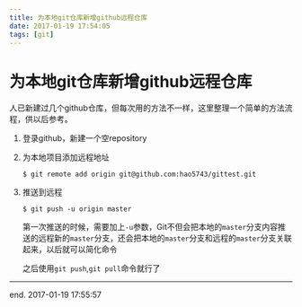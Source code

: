 ```yaml
---
title: 为本地git仓库新增github远程仓库
date: 2017-01-19 17:54:05
tags: [git]
---
```


# 为本地git仓库新增github远程仓库

人已新建过几个github仓库，但每次用的方法不一样，这里整理一个简单的方法流程，供以后参考。

1. 登录github，新建一个空repository
2. 为本地项目添加远程地址

    ```
    $ git remote add origin git@github.com:hao5743/gittest.git
    ```

3. 推送到远程

    ```
    $ git push -u origin master
    ```
    第一次推送的时候，需要加上`-u`参数，Git不但会把本地的`master`分支内容推送的远程新的`master`分支，还会把本地的`master`分支和远程的`master`分支关联起来，以后就可以简化命令
    
    之后使用`git push`,`git pull`命令就行了

-------
end. 2017-01-19 17:55:57



